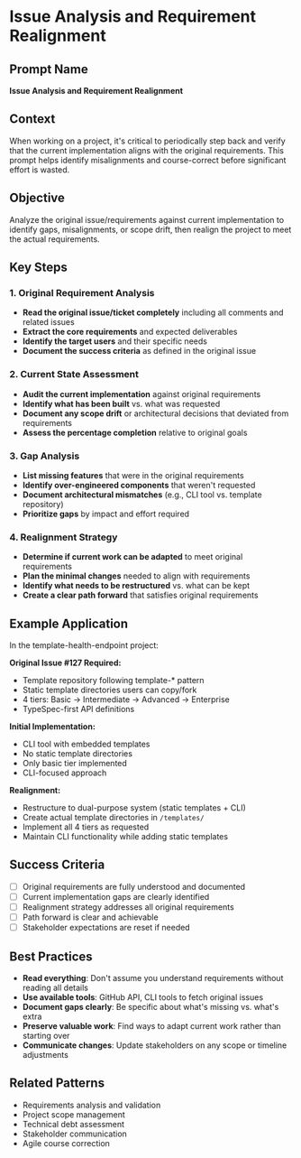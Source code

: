 # Issue Analysis and Requirement Realignment

## Prompt Name
**Issue Analysis and Requirement Realignment**

## Context
When working on a project, it's critical to periodically step back and verify that the current implementation aligns with the original requirements. This prompt helps identify misalignments and course-correct before significant effort is wasted.

## Objective
Analyze the original issue/requirements against current implementation to identify gaps, misalignments, or scope drift, then realign the project to meet the actual requirements.

## Key Steps

### 1. Original Requirement Analysis
- **Read the original issue/ticket completely** including all comments and related issues
- **Extract the core requirements** and expected deliverables
- **Identify the target users** and their specific needs
- **Document the success criteria** as defined in the original issue

### 2. Current State Assessment
- **Audit the current implementation** against original requirements
- **Identify what has been built** vs. what was requested
- **Document any scope drift** or architectural decisions that deviated from requirements
- **Assess the percentage completion** relative to original goals

### 3. Gap Analysis
- **List missing features** that were in the original requirements
- **Identify over-engineered components** that weren't requested
- **Document architectural mismatches** (e.g., CLI tool vs. template repository)
- **Prioritize gaps** by impact and effort required

### 4. Realignment Strategy
- **Determine if current work can be adapted** to meet original requirements
- **Plan the minimal changes** needed to align with requirements
- **Identify what needs to be restructured** vs. what can be kept
- **Create a clear path forward** that satisfies original requirements

## Example Application
In the template-health-endpoint project:

**Original Issue #127 Required:**
- Template repository following template-* pattern
- Static template directories users can copy/fork
- 4 tiers: Basic → Intermediate → Advanced → Enterprise
- TypeSpec-first API definitions

**Initial Implementation:**
- CLI tool with embedded templates
- No static template directories
- Only basic tier implemented
- CLI-focused approach

**Realignment:**
- Restructure to dual-purpose system (static templates + CLI)
- Create actual template directories in `/templates/`
- Implement all 4 tiers as requested
- Maintain CLI functionality while adding static templates

## Success Criteria
- [ ] Original requirements are fully understood and documented
- [ ] Current implementation gaps are clearly identified
- [ ] Realignment strategy addresses all original requirements
- [ ] Path forward is clear and achievable
- [ ] Stakeholder expectations are reset if needed

## Best Practices
- **Read everything**: Don't assume you understand requirements without reading all details
- **Use available tools**: GitHub API, CLI tools to fetch original issues
- **Document gaps clearly**: Be specific about what's missing vs. what's extra
- **Preserve valuable work**: Find ways to adapt current work rather than starting over
- **Communicate changes**: Update stakeholders on any scope or timeline adjustments

## Related Patterns
- Requirements analysis and validation
- Project scope management
- Technical debt assessment
- Stakeholder communication
- Agile course correction
